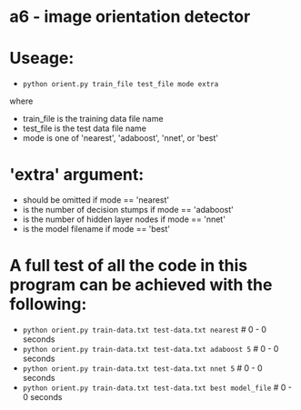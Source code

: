 # a6 - image orientation detector

# Useage:
 - `python orient.py train_file test_file mode extra`

where
 - train_file is the training data file name
 - test_file is the test data file name
 - mode is one of 'nearest', 'adaboost', 'nnet', or 'best'

# 'extra' argument:
 - should be omitted if mode == 'nearest'
 - is the number of decision stumps if mode == 'adaboost'
 - is the number of hidden layer nodes if mode == 'nnet'
 - is the model filename if mode == 'best'

# A full test of all the code in this program can be achieved with the following:

 - `python orient.py train-data.txt test-data.txt nearest`          # 0 - 0 seconds
 - `python orient.py train-data.txt test-data.txt adaboost 5`       # 0 - 0 seconds
 - `python orient.py train-data.txt test-data.txt nnet 5`           # 0 - 0 seconds
 - `python orient.py train-data.txt test-data.txt best model_file`  # 0 - 0 seconds

